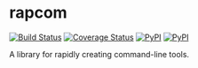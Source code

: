 # rapcom
[![Build Status](https://travis-ci.org/dangle/rapcom.svg?branch=development)](https://travis-ci.org/dangle/rapcom) [![Coverage Status](https://coveralls.io/repos/github/dangle/rapcom/badge.svg?branch=development)](https://coveralls.io/github/dangle/rapcom?branch=development) [![PyPI](https://img.shields.io/pypi/v/rapcom.svg)](https://pypi.python.org/pypi/rapcom/) [![PyPI](https://img.shields.io/pypi/pyversions/rapcom.svg)](https://pypi.python.org/pypi/rapcom/)

A library for rapidly creating command-line tools.
